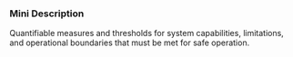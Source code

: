 ### Mini Description

Quantifiable measures and thresholds for system capabilities, limitations, and operational boundaries that must be met for safe operation.
